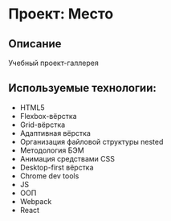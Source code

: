 # Проект: Место

## Описание

Учебный проект-галлерея

## Используемые технологии:

- HTML5
- Flexbox-вёрстка
- Grid-вёрстка
- Адаптивная вёрстка
- Организация файловой структуры nested
- Методология БЭМ
- Анимация средствами CSS
- Desktop-first вёрстка
- Chrome dev tools
- JS
- ООП
- Webpack
- React
